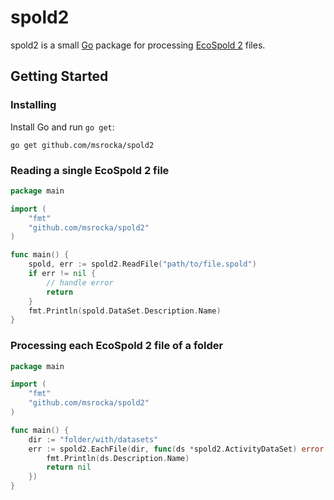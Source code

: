 # spold2
spold2 is a small [Go](https://golang.org/) package for processing
[EcoSpold 2](http://www.ecoinvent.org/data-provider/data-provider-toolkit/ecospold2/ecospold2.html)
files.

## Getting Started

### Installing
Install Go and run `go get`:

```
go get github.com/msrocka/spold2
```

### Reading a single EcoSpold 2 file

```go
package main

import (
	"fmt"
	"github.com/msrocka/spold2"
)

func main() {
	spold, err := spold2.ReadFile("path/to/file.spold")
	if err != nil {
		// handle error
		return
	}
	fmt.Println(spold.DataSet.Description.Name)
}
```

### Processing each EcoSpold 2 file of a folder

```go
package main

import (
	"fmt"
	"github.com/msrocka/spold2"
)

func main() {
	dir := "folder/with/datasets"
	err := spold2.EachFile(dir, func(ds *spold2.ActivityDataSet) error {
		fmt.Println(ds.Description.Name)
		return nil
	})
}
```
